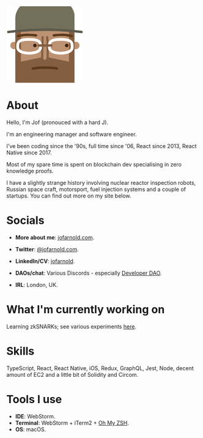 <img src="./assets/avatar.png" width="200px" />

# About


Hello, I'm Jof (pronouced with a hard J).

I'm an engineering manager and software engineer.

I've been coding since the '90s, full time since '06, React since 2013, React Native since 2017.

Most of my spare time is spent on blockchain dev specialising in zero knowledge proofs.

I have a slightly strange history involving nuclear reactor inspection robots, Russian space craft, motorsport, fuel injection systems and a couple of startups. You  can find out more on my site below.

# Socials

- **More about me**: [jofarnold.com](https://jofarnold.com).

- **Twitter**: [@jofarnold.com](https://twitter.com/jofarnold).

- **LinkedIn/CV**: [jofarnold](https://www.linkedin.com/in/jofarnold/).

- **DAOs/chat**: Various Discords - especially [Developer DAO](https://www.developerdao.com/).

- **IRL**: London, UK.

# What I'm currently working on

Learning zkSNARKs; see various experiments [here](@JofArnold/zkp-learning-in-public).

# Skills

TypeScript, React, React Native, iOS, Redux, GraphQL, Jest, Node, decent amount of EC2 and a little bit of Solidity and Circom.

# Tools I use

- **IDE**: WebStorm.
- **Terminal**: WebStorm + iTerm2 + [Oh My ZSH](https://github.com/ohmyzsh/ohmyzsh).
- **OS**: macOS.

